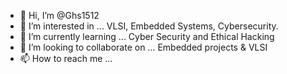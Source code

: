 - 👋 Hi, I’m @Ghs1512
- 👀 I’m interested in ... VLSI, Embedded Systems, Cybersecurity.
- 🌱 I’m currently learning ... Cyber Security and Ethical Hacking
- 💞️ I’m looking to collaborate on ... Embedded projects & VLSI
- 📫 How to reach me ...

<!---
Ghs1512/Ghs1512 is a ✨ special ✨ repository because its `README.md` (this file) appears on your GitHub profile.
You can click the Preview link to take a look at your changes.
--->
